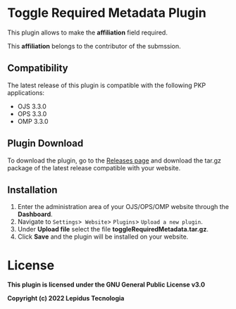 # Toggle Required Metadata Plugin 

This plugin allows to make the **affiliation** field required.

This **affiliation** belongs to the contributor of the submssion. 

## Compatibility

The latest release of this plugin is compatible with the following PKP applications:

* OJS 3.3.0
* OPS 3.3.0
* OMP 3.3.0

## Plugin Download

To download the plugin, go to the [Releases page](https://gitlab.lepidus.com.br/softwares-pkp/plugins_ojs/toggleRequiredMetadata/-/releases) and download the tar.gz package of the latest release compatible with your website.

## Installation

1. Enter the administration area of ​​your OJS/OPS/OMP website through the __Dashboard__.
2. Navigate to `Settings`>` Website`> `Plugins`> `Upload a new plugin`.
3. Under __Upload file__ select the file __toggleRequiredMetadata.tar.gz__.
4. Click __Save__ and the plugin will be installed on your website.


# License
__This plugin is licensed under the GNU General Public License v3.0__

__Copyright (c) 2022 Lepidus Tecnologia__
